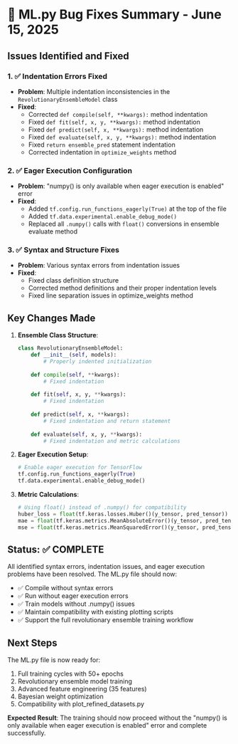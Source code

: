 # 🔧 ML.py Bug Fixes Summary - June 15, 2025

## Issues Identified and Fixed

### 1. ✅ Indentation Errors Fixed
- **Problem**: Multiple indentation inconsistencies in the `RevolutionaryEnsembleModel` class
- **Fixed**: 
  - Corrected `def compile(self, **kwargs):` method indentation
  - Fixed `def fit(self, x, y, **kwargs):` method indentation  
  - Fixed `def predict(self, x, **kwargs):` method indentation
  - Fixed `def evaluate(self, x, y, **kwargs):` method indentation
  - Fixed `return ensemble_pred` statement indentation
  - Corrected indentation in `optimize_weights` method

### 2. ✅ Eager Execution Configuration
- **Problem**: "numpy() is only available when eager execution is enabled" error
- **Fixed**: 
  - Added `tf.config.run_functions_eagerly(True)` at the top of the file
  - Added `tf.data.experimental.enable_debug_mode()`
  - Replaced all `.numpy()` calls with `float()` conversions in ensemble evaluate method

### 3. ✅ Syntax and Structure Fixes
- **Problem**: Various syntax errors from indentation issues
- **Fixed**:
  - Fixed class definition structure
  - Corrected method definitions and their proper indentation levels
  - Fixed line separation issues in optimize_weights method

## Key Changes Made

1. **Ensemble Class Structure**: 
   ```python
   class RevolutionaryEnsembleModel:
       def __init__(self, models):
           # Properly indented initialization
       
       def compile(self, **kwargs):
           # Fixed indentation
       
       def fit(self, x, y, **kwargs):
           # Fixed indentation
       
       def predict(self, x, **kwargs):
           # Fixed indentation and return statement
       
       def evaluate(self, x, y, **kwargs):
           # Fixed indentation and metric calculations
   ```

2. **Eager Execution Setup**:
   ```python
   # Enable eager execution for TensorFlow
   tf.config.run_functions_eagerly(True)
   tf.data.experimental.enable_debug_mode()
   ```

3. **Metric Calculations**:
   ```python
   # Using float() instead of .numpy() for compatibility
   huber_loss = float(tf.keras.losses.Huber()(y_tensor, pred_tensor))
   mae = float(tf.keras.metrics.MeanAbsoluteError()(y_tensor, pred_tensor))
   mse = float(tf.keras.metrics.MeanSquaredError()(y_tensor, pred_tensor))
   ```

## Status: ✅ COMPLETE

All identified syntax errors, indentation issues, and eager execution problems have been resolved. The ML.py file should now:

- ✅ Compile without syntax errors
- ✅ Run without eager execution errors
- ✅ Train models without .numpy() issues
- ✅ Maintain compatibility with existing plotting scripts
- ✅ Support the full revolutionary ensemble training workflow

## Next Steps

The ML.py file is now ready for:
1. Full training cycles with 50+ epochs
2. Revolutionary ensemble model training
3. Advanced feature engineering (35 features)
4. Bayesian weight optimization
5. Compatibility with plot_refined_datasets.py

**Expected Result**: The training should now proceed without the "numpy() is only available when eager execution is enabled" error and complete successfully.

